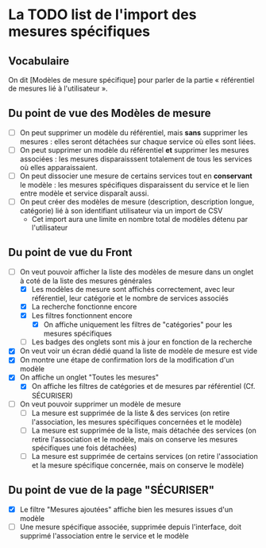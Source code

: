 # La TODO list de l'import des mesures spécifiques

## Vocabulaire

On dit [Modèles de mesure spécifique] pour parler de la partie « référentiel de mesures lié à l'utilisateur ».

## Du point de vue des Modèles de mesure

- [ ] On peut supprimer un modèle du référentiel, mais **sans** supprimer les mesures : elles seront détachées sur chaque service où elles
      sont liées.
- [ ] On peut supprimer un modèle du référentiel **et** supprimer les mesures associées : les mesures disparaisssent totalement
      de tous les services où elles apparaissaient.
- [ ] On peut dissocier une mesure de certains services tout en **conservant** le modèle : les mesures spécifiques disparaissent du service
      et le lien entre modèle et service disparaît aussi.
- [ ] On peut créer des modèles de mesure (description, description longue, catégorie) lié à son identifiant utilisateur via un import de CSV
  - Cet import aura une limite en nombre total de modèles détenu par l'utilisateur

## Du point de vue du Front

- [ ] On veut pouvoir afficher la liste des modèles de mesure dans un onglet à coté de la liste des mesures générales
  - [x] Les modèles de mesure sont affichés correctement, avec leur référentiel, leur catégorie et le nombre de services associés
  - [x] La recherche fonctionne encore
  - [x] Les filtres fonctionnent encore
    - [x] On affiche uniquement les filtres de "catégories" pour les mesures spécifiques
  - [ ] Les badges des onglets sont mis à jour en fonction de la recherche
- [x] On veut voir un écran dédié quand la liste de modèle de mesure est vide
- [x] On montre une étape de confirmation lors de la modification d'un modèle
- [x] On affiche un onglet "Toutes les mesures"
  - [x] On affiche les filtres de catégories et de mesures par référentiel (Cf. SÉCURISER)
- [ ] On veut pouvoir supprimer un modèle de mesure
  - [ ] La mesure est supprimée de la liste & des services (on retire l'association, les mesures spécifiques concernées et le modèle)
  - [ ] La mesure est supprimée de la liste, mais détachée des services (on retire l'association et le modèle, mais on conserve les mesures spécifiques une fois détachées)
  - [ ] La mesure est supprimée de certains services (on retire l'association et la mesure spécifique concernée, mais on conserve le modèle)

## Du point de vue de la page "SÉCURISER"

- [x] Le filtre "Mesures ajoutées" affiche bien les mesures issues d'un modèle
- [ ] Une mesure spécifique associée, supprimée depuis l'interface, doit supprimé l'association entre le service et le modèle
